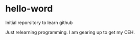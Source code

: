 # hello-word
Initial reporsitory to learn github

Just relearning programming. I am gearing up to get my CEH.

